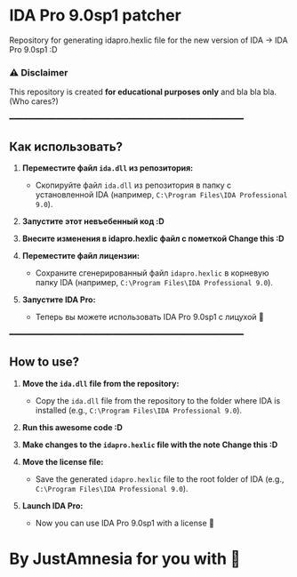 # IDA Pro 9.0sp1 patcher 
Repository for generating idapro.hexlic file for the new version of IDA -> IDA Pro 9.0sp1 :D

### ⚠️ Disclaimer  
This repository is created **for educational purposes only** and bla bla bla. (Who cares?)

━━━━━━━━━━━━━━━━━━━━━━━━━━━━━━━━━━━━━━━━━━━━━━━━━━

## Как использовать?

1. **Переместите файл `ida.dll` из репозитория:**
   - Скопируйте файл `ida.dll` из репозитория в папку с установленной IDA (например, `C:\Program Files\IDA Professional 9.0`).

2. **Запустите этот невъебенный код :D**

3. **Внесите изменения в idapro.hexlic файл с пометкой Change this :D**

4. **Переместите файл лицензии:**
   - Сохраните сгенерированный файл `idapro.hexlic` в корневую папку IDA (например, `C:\Program Files\IDA Professional 9.0`).

5. **Запустите IDA Pro:**
   - Теперь вы можете использовать IDA Pro 9.0sp1 с лицухой 🖤

━━━━━━━━━━━━━━━━━━━━━━━━━━━━━━━━━━━━━━━━━━━━━━━━━━

## How to use?

1. **Move the `ida.dll` file from the repository:**
   - Copy the `ida.dll` file from the repository to the folder where IDA is installed (e.g., `C:\Program Files\IDA Professional 9.0`).

2. **Run this awesome code :D**

3. **Make changes to the `idapro.hexlic` file with the note Change this :D**

4. **Move the license file:**
   - Save the generated `idapro.hexlic` file to the root folder of IDA (e.g., `C:\Program Files\IDA Professional 9.0`).

5. **Launch IDA Pro:**
   - Now you can use IDA Pro 9.0sp1 with a license 🖤

# By JustAmnesia for you with 🖤
